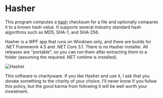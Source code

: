# Hasher

This program computes a [hash](https://en.wikipedia.org/wiki/Hash_function)
checksum for a file and optionally compares it to a known hash value.
It supports several industry standard hash algorithms such as MD5, SHA-1, and SHA-256.

Hasher is a WPF app that runs on Windows only, and there are builds for .NET Framework 4.5
and .NET Core 3.1. There is no Hasher installer. All releases are "portable", so you can run
them after extracting them to a folder (assuming the required .NET runtime is installed).

![Hasher](http://www.menees.com/Images/Hasher.png)

This software is charityware.  If you like Hasher and use it, I ask that you donate something
to the charity of your choice.  I'll never know if you follow this policy, but the good karma
from following it will be well worth your investment.

